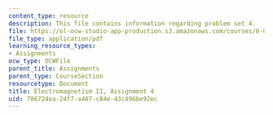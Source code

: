 ```yaml
---
content_type: resource
description: This file contains information regarding problem set 4.
file: https://ol-ocw-studio-app-production.s3.amazonaws.com/courses/8-07-electromagnetism-ii-fall-2012/786724ea24f7a407c84e43c496be92ec_MIT8_07F12_pset04.pdf
file_type: application/pdf
learning_resource_types:
- Assignments
ocw_type: OCWFile
parent_title: Assignments
parent_type: CourseSection
resourcetype: Document
title: Electromagnetism II, Assignment 4
uid: 786724ea-24f7-a407-c84e-43c496be92ec
---
```

